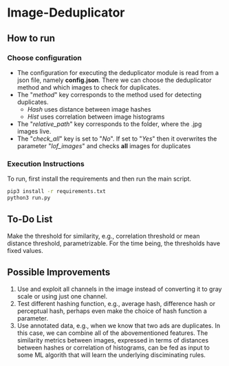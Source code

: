 # Image-Deduplicator

## How to run

### Choose configuration
- The configuration for executing the deduplicator module is read from a json file, namely **config.json**. There we can choose the deduplicator method and which images to check for duplicates.
- The "*method*" key corresponds to the method used for detecting duplicates. 
  * *Hash* uses distance between image hashes
  * *Hist* uses correlation between image histograms  
- The "*relative_path*" key corresponds to the folder, where the .jpg images live.
- The "*check_all*" key is set to "*No*". If set to "*Yes*" then it overwrites the parameter "*lof_images*" and checks **all** images for duplicates

### Execution Instructions
To run, first install the requirements and then run the main script. 
```bash
pip3 install -r requirements.txt
python3 run.py
```
## To-Do List
Make the threshold for similarity, e.g., correlation threshold or mean distance threshold, parametrizable. For the time being, the thresholds have fixed values.

## Possible Improvements
1. Use and exploit all channels in the image instead of converting it to gray scale or using just one channel.
2. Test different hashing function, e.g., average hash, difference hash or perceptual hash, perhaps even make the choice of hash function a parameter.
3. Use annotated data, e.g., when we know that two ads are duplicates. In this case, we can combine all of the abovementioned features. The similarity metrics between images, expressed in terms of distances between hashes or correlation of histograms, can be fed as input to some ML algorith that will learn the underlying disciminating rules.
